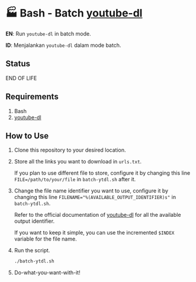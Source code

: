 # 🏭 Bash - Batch [youtube-dl](https://github.com/ytdl-org/youtube-dl)

**EN**: Run `youtube-dl` in batch mode.

**ID**: Menjalankan `youtube-dl` dalam mode batch.

## Status

END OF LIFE

## Requirements

1. Bash
2. [youtube-dl](https://github.com/ytdl-org/youtube-dl)

## How to Use

1. Clone this repository to your desired location.
2. Store all the links you want to download in `urls.txt`.

   If you plan to use different file to store, configure it by changing this line `FILE=/path/to/your/file` in `batch-ytdl.sh` after it.

3. Change the file name identifier you want to use, configure it by changing this line `FILENAME="%(AVAILABLE_OUTPUT_IDENTIFIER)s"` in `batch-ytdl.sh`.

   Refer to the official documentation of [youtube-dl](https://github.com/ytdl-org/youtube-dl#output-template) for all the available output identifier.

   If you want to keep it simple, you can use the incremented `$INDEX` variable for the file name.

4. Run the script.
   ```bash
   ./batch-ytdl.sh
   ```
5. Do-what-you-want-with-it!
